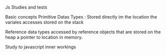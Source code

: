 Js Studies and tests

Basic concepts
Primitive Datas Types : Stored directly im the location the variales accesses stored on the stack

Reference data types accessed by reference objects that are stored on the heap a pointer to location in memory.

Study to javascript inner workings 
